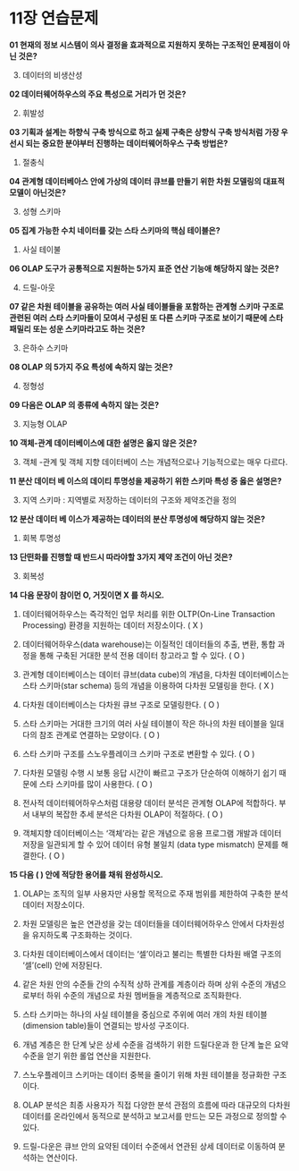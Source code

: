 # 11장 연습문제

**01 현재의 정보 시스템이 의사 결정을 효과적으로 지원하지 못하는 구조적인 문제점이 아닌 것은?**

3. 데이터의 비생산성

**02 데이터웨어하우스의 주요 특성으로 거리가 먼 것은?**

2. 휘발성

**03 기획과 설계는 하향식 구축 방식으로 하고 실제 구축은 상향식 구축 방식처럼 가장 우선시 되는 중요한 분야부터 진행하는 데이터웨어하우스 구축 방법은?**

1. 절충식

**04 관계형 데이터베아스 안에 가상의 데이터 큐브를 만들기 위한 차원 모델링의 대표적 모델이 아닌것은?**

3. 성형 스키마

**05 집계 가능한 수치 네이터를 갖는 스타 스키마의 핵심 테이블은?**

1. 사실 테이불

**06 OLAP 도구가 공통적으로 지원하는 5가지 표준 연산 기능애 해당하지 않는 것은?**

4. 드릴-아웃

**07 같은 차원 테이블을 공유하는 여러 사실 테이블들을 포함하는 관계형 스키마 구조로 관련된 여러 스타 스키마들이 모여서 구성된 또 다른 스키마 구조로 보이기 때문에 스타 패밀리 또는 성운 스키마라고도 하는 것은?**

3. 은하수 스키마

**08 OLAP 의 5가지 주요 특성에 속하지 않는 것은?**

4. 정형성

**09 다음은 OLAP 의 종류에 속하지 않는 것은?**

3. 지능형 OLAP

**10 객체-관계 데이터베이스에 대한 설명은 옳지 않은 것은?**

3. 객체 -관계 및 객체 지향 데이터베이 스는 개념적으로나 기능적으로는 매우 다르다.

**11 분산 데이터 베 이스의 데이티 투명성을 제공하기 위한 스키마 특성 중 옳은 설명은?**

3. 지역 스키마 : 지역별로 저장하는 데이터의 구조와 제약조건을 정의

**12 분산 데이터 베 이스가 제공하는 데이터의 분산 투명성에 해당하지 않는 것은?**

1. 회복 투명성

**13 단떤화를 진행할 때 반드시 따라야할 3가지 제약 조건이 아닌 것은?**

3. 회복성

**14 다음 문장이 참이먼 O, 거짓이면 X 를 하시오.**

1. 데이터웨어하우스는 즉각적인 업무 처리를 위한 OLTP(On-Line Transaction Processing) 환경을 지원하는 데이터 저장소이다. ( X )

2. 데이터웨어하우스(data warehouse)는 이질적인 데이터들의 추출, 변환, 통합 과정을 통해 구축된 거대한 분석 전용 데이터 창고라고 할 수 있다. ( O )

3. 관계형 데이터베이스는 데이터 큐브(data cube)의 개념을, 다차원 데이터베이스는 스타 스키마(star schema) 등의 개념을 이용하여 다차원 모델링을 한다. ( X )

4. 다차원 데이터베이스는 다차원 큐브 구조로 모델링한다. ( O )

5. 스타 스키마는 거대한 크기의 여러 사실 테이블이 작은 하나의 차원 테이블을 일대다의 참조 관계로 연결하는 모양이다. ( O )

6. 스타 스키마 구조를 스노우플레이크 스키마 구조로 변환할 수 있다. ( O )

7. 다차원 모델링 수행 시 보통 응답 시간이 빠르고 구조가 단순하여 이해하기 쉽기 때문에 스타 스키마를 많이 사용한다. ( O )

8. 전사적 데이터웨어하우스처럼 대용량 데이터 분석은 관계형 OLAP에 적합하다. 부서 내부의 복잡한 추세 분석은 다차원 OLAP이 적절하다. ( O )

9. 객체지향 데이터베이스는 ‘객체’라는 같은 개념으로 응용 프로그램 개발과 데이터 저장을 일관되게 할 수 있어 데이터 유형 불일치 (data type mismatch) 문제를 해결한다. ( O )

**15 다음 ( ) 안에 적당한 용어를 채워 완성하시오.**

1. OLAP는 조직의 일부 사용자만 사용할 목적으로 주재 범위를 제한하여 구축한 분석 데이터 저장소이다.

2. 차원 모델링은 높은 연관성을 갖는 데이터들을 데이터웨어하우스 안에서 다차원성을 유지하도록 구조화하는 것이다.

3. 다차원 데이터베이스에서 데이터는 ‘셀’이라고 불리는 특별한 다차원 배열 구조의 ‘셀’(cell) 안에 저장된다.

4. 같은 차원 안의 수준들 간의 수직적 상하 관계를 계층이라 하며 상위 수준의 개념으로부터 하위 수준의 개념으로 차원 멤버들을 계층적으로 조직화한다.

5. 스타 스키마는 하나의 사실 테이블을 중심으로 주위에 여러 개의 차원 테이블(dimension table)들이 연결되는 방사성 구조이다.

6. 개념 계층은 한 단계 낮은 상세 수준을 검색하기 위한 드릴다운과 한 단계 높은 요약 수준을 얻기 위한 롤업 연산을 지원한다.

7. 스노우플레이크 스키마는 데이터 중복을 줄이기 위해 차원 테이블을 정규화한 구조이다.

8. OLAP 분석은 최종 사용자가 직접 다양한 분석 관점의 흐름에 따라 대규모의 다차원 데이터를 온라인에서 동적으로 분석하고 보고서를 만드는 모든 과정으로 정의할 수 있다.

9. 드릴-다운은 큐브 안의 요약된 데이터 수준에서 연관된 상세 데이터로 이동하여 분석하는 연산이다.







